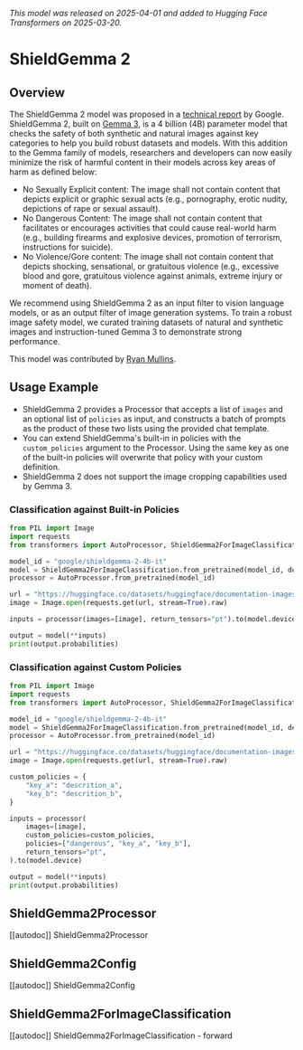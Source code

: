 
<!--Copyright 2025 The HuggingFace Team. All rights reserved.

Licensed under the Apache License, Version 2.0 (the "License"); you may not use this file except in compliance with
the License. You may obtain a copy of the License at

http://www.apache.org/licenses/LICENSE-2.0

Unless required by applicable law or agreed to in writing, software distributed under the License is distributed on
an "AS IS" BASIS, WITHOUT WARRANTIES OR CONDITIONS OF ANY KIND, either express or implied. See the License for the
specific language governing permissions and limitations under the License.

⚠️ Note that this file is in Markdown but contain specific syntax for our doc-builder (similar to MDX) that may not be
rendered properly in your Markdown viewer.

-->
*This model was released on 2025-04-01 and added to Hugging Face Transformers on 2025-03-20.*

# ShieldGemma 2

## Overview

The ShieldGemma 2 model was proposed in a [technical report](https://huggingface.co/papers/2504.01081) by Google. ShieldGemma 2, built on [Gemma 3](https://ai.google.dev/gemma/docs/core/model_card_3), is a 4 billion (4B) parameter model that checks the safety of both synthetic and natural images against key categories to help you build robust datasets and models. With this addition to the Gemma family of models, researchers and developers can now easily minimize the risk of harmful content in their models across key areas of harm as defined below:

-   No Sexually Explicit content: The image shall not contain content that depicts explicit or graphic sexual acts (e.g., pornography, erotic nudity, depictions of rape or sexual assault).
-   No Dangerous Content: The image shall not contain content that facilitates or encourages activities that could cause real-world harm (e.g., building firearms and explosive devices, promotion of terrorism, instructions for suicide).
-   No Violence/Gore content: The image shall not contain content that depicts shocking, sensational, or gratuitous violence (e.g., excessive blood and gore, gratuitous violence against animals, extreme injury or moment of death).

We recommend using ShieldGemma 2 as an input filter to vision language models, or as an output filter of image generation systems. To train a robust image safety model, we curated training datasets of natural and synthetic images and instruction-tuned Gemma 3 to demonstrate strong performance.

This model was contributed by [Ryan Mullins](https://huggingface.co/RyanMullins).

## Usage Example

- ShieldGemma 2 provides a Processor that accepts a list of `images` and an optional list of `policies` as input, and constructs a batch of prompts as the product of these two lists using the provided chat template.
- You can extend ShieldGemma's built-in in policies with the `custom_policies` argument to the Processor. Using the same key as one of the built-in policies will overwrite that policy with your custom definition.
- ShieldGemma 2 does not support the image cropping capabilities used by Gemma 3.

### Classification against Built-in Policies

```python
from PIL import Image
import requests
from transformers import AutoProcessor, ShieldGemma2ForImageClassification

model_id = "google/shieldgemma-2-4b-it"
model = ShieldGemma2ForImageClassification.from_pretrained(model_id, device_map="auto")
processor = AutoProcessor.from_pretrained(model_id)

url = "https://huggingface.co/datasets/huggingface/documentation-images/resolve/main/bee.jpg"
image = Image.open(requests.get(url, stream=True).raw)

inputs = processor(images=[image], return_tensors="pt").to(model.device)

output = model(**inputs)
print(output.probabilities)
```

### Classification against Custom Policies

```python
from PIL import Image
import requests
from transformers import AutoProcessor, ShieldGemma2ForImageClassification

model_id = "google/shieldgemma-2-4b-it"
model = ShieldGemma2ForImageClassification.from_pretrained(model_id, device_map="auto")
processor = AutoProcessor.from_pretrained(model_id)

url = "https://huggingface.co/datasets/huggingface/documentation-images/resolve/main/bee.jpg"
image = Image.open(requests.get(url, stream=True).raw)

custom_policies = {
    "key_a": "descrition_a",
    "key_b": "descrition_b",
}

inputs = processor(
    images=[image],
    custom_policies=custom_policies,
    policies=["dangerous", "key_a", "key_b"],
    return_tensors="pt",
).to(model.device)

output = model(**inputs)
print(output.probabilities)
```

## ShieldGemma2Processor

[[autodoc]] ShieldGemma2Processor

## ShieldGemma2Config

[[autodoc]] ShieldGemma2Config

## ShieldGemma2ForImageClassification

[[autodoc]] ShieldGemma2ForImageClassification
    - forward
